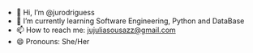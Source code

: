 - 👋 Hi, I’m @jurodriguess
- 🌱 I’m currently learning Software Engineering, Python and DataBase
- 📫 How to reach me: jujuliasousazz@gmail.com
- 😄 Pronouns: She/Her
